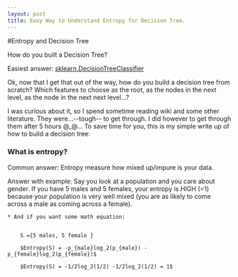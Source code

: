 ```yaml
---
layout: post
title: Easy Way to Understand Entropy for Decision Tree.
---
```


#Entropy and Decision Tree 

How do you built a Decision Tree? 

Easiest answer: [sklearn.DecisionTreeClassifier](http://scikit-learn.org/stable/modules/tree.html)

Ok, now that I get that out of the way, how do you build a decision tree from scratch? Which features to choose as the root, as the nodes in the next level, as the node in the next next level...? 

I was curious about it, so I spend sometime reading wiki and some other literature. They were...--tough-- to get through. I did however to get through them after 5 hours @_@... To save time for you, this is my simple write up of how to build a decision tree:


### What is entropy?
Common answer: Entropy measure how mixed up/impure is your data.

Answer with example: Say you look at a population and you care about gender. If you have 5 males and 5 females, your entropy is HIGH (=1) because your population is very well mixed (you are as likely to come across a male as coming across a female).

	* And if you want some math equation:


```

 	S ={5 males, 5 female }

 	$Entropy(S) = -p_{male}log_2(p_{male}) - p_{female}log_2(p_{female})$

 	$Entropy(S) = -1/2log_2(1/2) -1/2log_2(1/2) = 1$ 

 ```
 

